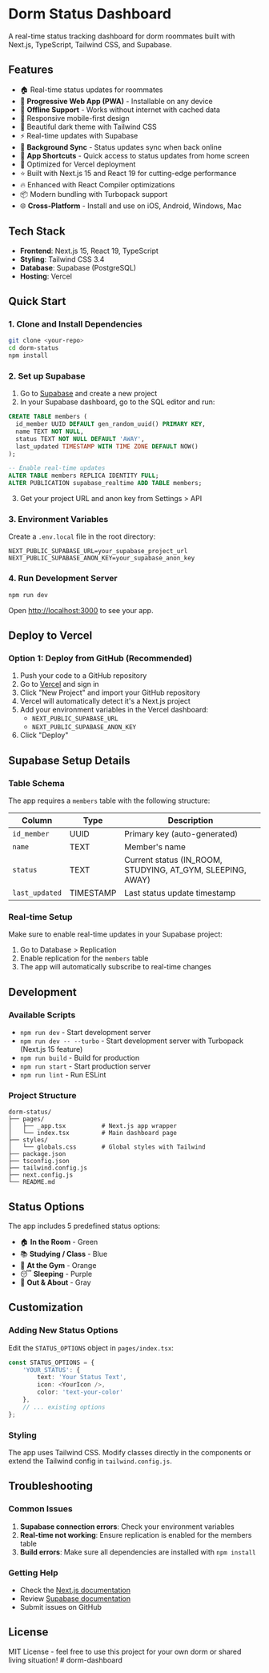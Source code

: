# Dorm Status Dashboard

A real-time status tracking dashboard for dorm roommates built with Next.js, TypeScript, Tailwind CSS, and Supabase.

## Features

- 🏠 Real-time status updates for roommates
- 📱 **Progressive Web App (PWA)** - Installable on any device
- 🔄 **Offline Support** - Works without internet with cached data
- 📱 Responsive mobile-first design
- 🎨 Beautiful dark theme with Tailwind CSS
- ⚡ Real-time updates with Supabase
- 🔔 **Background Sync** - Status updates sync when back online
- 📲 **App Shortcuts** - Quick access to status updates from home screen
- 🚀 Optimized for Vercel deployment
- ⭐ Built with Next.js 15 and React 19 for cutting-edge performance
- 🔥 Enhanced with React Compiler optimizations
- 📦 Modern bundling with Turbopack support
- 🌐 **Cross-Platform** - Install and use on iOS, Android, Windows, Mac

## Tech Stack

- **Frontend**: Next.js 15, React 19, TypeScript
- **Styling**: Tailwind CSS 3.4
- **Database**: Supabase (PostgreSQL)
- **Hosting**: Vercel

## Quick Start

### 1. Clone and Install Dependencies

```bash
git clone <your-repo>
cd dorm-status
npm install
```

### 2. Set up Supabase

1. Go to [Supabase](https://supabase.com) and create a new project
2. In your Supabase dashboard, go to the SQL editor and run:

```sql
CREATE TABLE members (
  id_member UUID DEFAULT gen_random_uuid() PRIMARY KEY,
  name TEXT NOT NULL,
  status TEXT NOT NULL DEFAULT 'AWAY',
  last_updated TIMESTAMP WITH TIME ZONE DEFAULT NOW()
);

-- Enable real-time updates
ALTER TABLE members REPLICA IDENTITY FULL;
ALTER PUBLICATION supabase_realtime ADD TABLE members;
```

3. Get your project URL and anon key from Settings > API

### 3. Environment Variables

Create a `.env.local` file in the root directory:

```env
NEXT_PUBLIC_SUPABASE_URL=your_supabase_project_url
NEXT_PUBLIC_SUPABASE_ANON_KEY=your_supabase_anon_key
```

### 4. Run Development Server

```bash
npm run dev
```

Open [http://localhost:3000](http://localhost:3000) to see your app.

## Deploy to Vercel

### Option 1: Deploy from GitHub (Recommended)

1. Push your code to a GitHub repository
2. Go to [Vercel](https://vercel.com) and sign in
3. Click "New Project" and import your GitHub repository
4. Vercel will automatically detect it's a Next.js project
5. Add your environment variables in the Vercel dashboard:
   - `NEXT_PUBLIC_SUPABASE_URL`
   - `NEXT_PUBLIC_SUPABASE_ANON_KEY`
6. Click "Deploy"

## Supabase Setup Details

### Table Schema

The app requires a `members` table with the following structure:

| Column | Type | Description |
|--------|------|-------------|
| `id_member` | UUID | Primary key (auto-generated) |
| `name` | TEXT | Member's name |
| `status` | TEXT | Current status (IN_ROOM, STUDYING, AT_GYM, SLEEPING, AWAY) |
| `last_updated` | TIMESTAMP | Last status update timestamp |

### Real-time Setup

Make sure to enable real-time updates in your Supabase project:

1. Go to Database > Replication
2. Enable replication for the `members` table
3. The app will automatically subscribe to real-time changes

## Development

### Available Scripts

- `npm run dev` - Start development server
- `npm run dev -- --turbo` - Start development server with Turbopack (Next.js 15 feature)
- `npm run build` - Build for production
- `npm run start` - Start production server
- `npm run lint` - Run ESLint

### Project Structure

```
dorm-status/
├── pages/
│   ├── _app.tsx          # Next.js app wrapper
│   └── index.tsx         # Main dashboard page
├── styles/
│   └── globals.css       # Global styles with Tailwind
├── package.json
├── tsconfig.json
├── tailwind.config.js
├── next.config.js
└── README.md
```

## Status Options

The app includes 5 predefined status options:

- 🏠 **In the Room** - Green
- 📚 **Studying / Class** - Blue  
- 💪 **At the Gym** - Orange
- 😴 **Sleeping** - Purple
- 🚶 **Out & About** - Gray

## Customization

### Adding New Status Options

Edit the `STATUS_OPTIONS` object in `pages/index.tsx`:

```typescript
const STATUS_OPTIONS = {
    'YOUR_STATUS': { 
        text: 'Your Status Text', 
        icon: <YourIcon />, 
        color: 'text-your-color' 
    },
    // ... existing options
};
```

### Styling

The app uses Tailwind CSS. Modify classes directly in the components or extend the Tailwind config in `tailwind.config.js`.

## Troubleshooting

### Common Issues

1. **Supabase connection errors**: Check your environment variables
2. **Real-time not working**: Ensure replication is enabled for the members table
3. **Build errors**: Make sure all dependencies are installed with `npm install`

### Getting Help

- Check the [Next.js documentation](https://nextjs.org/docs)
- Review [Supabase documentation](https://supabase.com/docs)
- Submit issues on GitHub

## License

MIT License - feel free to use this project for your own dorm or shared living situation! # dorm-dashboard
